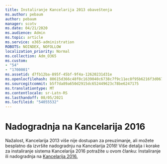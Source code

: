 ```yaml
---
title: Instaliranje Kancelarija 2013 obaveštenja
ms.author: pebaum
author: pebaum
manager: scotv
ms.date: 04/21/2020
ms.audience: Admin
ms.topic: article
ms.service: o365-administration
ROBOTS: NOINDEX, NOFOLLOW
localization_priority: Normal
ms.collection: Adm_O365
ms.custom:
- "54"
- "1700001"
ms.assetid: d7fb12ba-895f-45bf-9f4a-12620231d31e
ms.openlocfilehash: 80615d366c48f0c1639040c6738c7f9c11ec8f95b6216f3d0671a0d58b8df767
ms.sourcegitcommit: b5f7da89a650d2915dc652449623c78be6247175
ms.translationtype: MT
ms.contentlocale: sr-Latn-RS
ms.lasthandoff: 08/05/2021
ms.locfileid: "54055532"
---
```

# <a name="upgrade-to-office-2016"></a>Nadogradnja na Kancelarija 2016

Nažalost, Kancelarija 2013 više nije dostupan za preuzimanje, ali možete besplatno da izvršite nadogradnju na Kancelarija 2016! Više detalja i korake za instaliranje sistema Kancelarija 2016 potražite u ovom članku: Instaliranje ili nadogradnja na [Kancelarija 2016.](https://support.office.com/article/Office-2013-is-no-longer-available-for-installation-with-an-Office-365-subscription-de68fd95-553a-4c38-b1b5-e4205b96fc75.aspx)
  